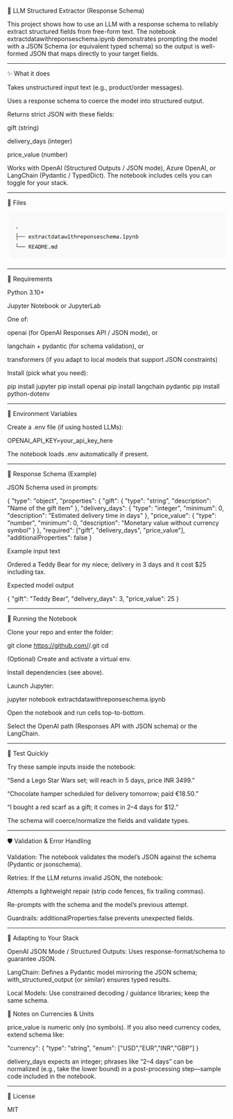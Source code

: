 🧠 LLM Structured Extractor (Response Schema)

This project shows how to use an LLM with a response schema to reliably extract structured fields from free-form text.
The notebook extractdatawithreponseschema.ipynb demonstrates prompting the model with a JSON Schema (or equivalent typed schema) so the output is well-formed JSON that maps directly to your target fields.

--------------------------------------------------------------------------------------------------

✨ What it does

Takes unstructured input text (e.g., product/order messages).

Uses a response schema to coerce the model into structured output.

Returns strict JSON with these fields:

gift (string)

delivery_days (integer)

price_value (number)

Works with OpenAI (Structured Outputs / JSON mode), Azure OpenAI, or LangChain (Pydantic / TypedDict). The notebook includes cells you can toggle for your stack.

--------------------------------------------------------------------------------------------------

📁 Files


![alt text](image.png)

--------------------------------------------------------------------------------------------------

🧰 Requirements

Python 3.10+

Jupyter Notebook or JupyterLab

One of:

openai (for OpenAI Responses API / JSON mode), or

langchain + pydantic (for schema validation), or

transformers (if you adapt to local models that support JSON constraints)

Install (pick what you need):

pip install jupyter
pip install openai
pip install langchain pydantic
pip install python-dotenv

--------------------------------------------------------------------------------------------------

🔐 Environment Variables

Create a .env file (if using hosted LLMs):

OPENAI_API_KEY=your_api_key_here


The notebook loads .env automatically if present.

--------------------------------------------------------------------------------------------------

🧩 Response Schema (Example)

JSON Schema used in prompts:

{
  "type": "object",
  "properties": {
    "gift": { "type": "string", "description": "Name of the gift item" },
    "delivery_days": { "type": "integer", "minimum": 0, "description": "Estimated delivery time in days" },
    "price_value": { "type": "number", "minimum": 0, "description": "Monetary value without currency symbol" }
  },
  "required": ["gift", "delivery_days", "price_value"],
  "additionalProperties": false
}

Example input text

Ordered a Teddy Bear for my niece; delivery in 3 days and it cost $25 including tax.


Expected model output

{
  "gift": "Teddy Bear",
  "delivery_days": 3,
  "price_value": 25
}

--------------------------------------------------------------------------------------------------

🚀 Running the Notebook

Clone your repo and enter the folder:

git clone https://github.com/<your-username>/<your-repo>.git
cd <your-repo>


(Optional) Create and activate a virtual env.

Install dependencies (see above).

Launch Jupyter:

jupyter notebook extractdatawithreponseschema.ipynb


Open the notebook and run cells top-to-bottom.

Select the OpenAI path (Responses API with JSON schema) or the LangChain.

--------------------------------------------------------------------------------------------------

🧪 Test Quickly

Try these sample inputs inside the notebook:

“Send a Lego Star Wars set; will reach in 5 days, price INR 3499.”

“Chocolate hamper scheduled for delivery tomorrow; paid €18.50.”

“I bought a red scarf as a gift; it comes in 2–4 days for $12.”

The schema will coerce/normalize the fields and validate types.

--------------------------------------------------------------------------------------------------

🛡️ Validation & Error Handling

Validation: The notebook validates the model’s JSON against the schema (Pydantic or jsonschema).

Retries: If the LLM returns invalid JSON, the notebook:

Attempts a lightweight repair (strip code fences, fix trailing commas).

Re-prompts with the schema and the model’s previous attempt.

Guardrails: additionalProperties:false prevents unexpected fields.

--------------------------------------------------------------------------------------------------

🔄 Adapting to Your Stack

OpenAI JSON Mode / Structured Outputs: Uses response-format/schema to guarantee JSON.

LangChain: Defines a Pydantic model mirroring the JSON schema; with_structured_output (or similar) ensures typed results.

Local Models: Use constrained decoding / guidance libraries; keep the same schema.

🧷 Notes on Currencies & Units

price_value is numeric only (no symbols).
If you also need currency codes, extend schema like:

"currency": { "type": "string", "enum": ["USD","EUR","INR","GBP"] }


delivery_days expects an integer; phrases like “2–4 days” can be normalized (e.g., take the lower bound) in a post-processing step—sample code included in the notebook.

--------------------------------------------------------------------------------------------------

🧾 License

MIT
